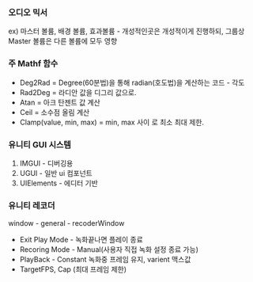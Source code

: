 ### 오디오 믹서
 ex) 마스터 볼륨, 배경 볼륨, 효과볼륨 - 개성적인곳은 개성적이게 진행하되, 그룹상 Master 볼륨은 다른 볼륨에 모두 영향

### 주 Mathf 함수
* Deg2Rad = Degree(60분법)을 통해 radian(호도법)을 계산하는 코드 - 각도
* Rad2Deg = 라디안 값을 디그리 값으로. 
* Atan = 아크 탄젠트 값 계산
* Ceil = 소수점 올림 계산
* Clamp(value, min, max) = min, max 사이 로 최소 최대 제한.

### 유니티 GUI 시스템
 1. IMGUI - 디버깅용
 2. UGUI - 일반 ui 컴포넌트
 3. UIElements - 에디터 기반

### 유니티 레코더
 window - general - recoderWindow
 - Exit Play Mode - 녹화끝나면 플레이 종료 
 - Recoring Mode - Manual(사용자 직접 녹화 설정 종료 가능)
 - PlayBack - Constant 녹화중 프레임 유지, varient 맥스값
  - TargetFPS, Cap (최대 프레임 제한)
